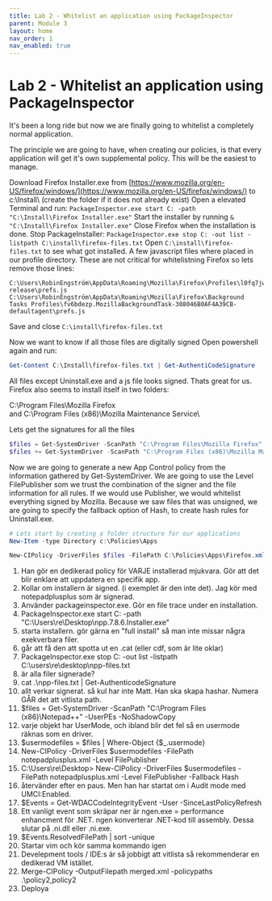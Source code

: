 ```yaml
---
title: Lab 2 - Whitelist an application using PackageInspector
parent: Module 3
layout: home
nav_order: 1
nav_enabled: true
---
```


# Lab 2 - Whitelist an application using PackageInspector

It's been a long ride but now we are finally going to whitelist a completely normal application.

The principle we are going to have, when creating our policies, is that every application will get it's own supplemental policy. This will be the easiest to manage.


Download Firefox Installer.exe from [https://www.mozilla.org/en-US/firefox/windows/](https://www.mozilla.org/en-US/firefox/windows/) to c:\Install\ (create the folder if it does not already exist)
Open a elevated Terminal and run: `PackageInspector.exe start C: -path "C:\Install\Firefox Installer.exe"`
Start the installer by running `& "C:\Install\Firefox Installer.exe"`
Close Firefox when the installation is done.
Stop PackageInstaller: `PackageInspector.exe stop C: -out list -listpath C:\install\firefox-files.txt`
Open `C:\install\firefox-files.txt` to see what got installed. A few javascript files where placed in our profile directory. These are not critical for whitelistning Firefox so lets remove those lines:

```
C:\Users\RobinEngström\AppData\Roaming\Mozilla\Firefox\Profiles\l0fq7jw3.default-release\prefs.js
C:\Users\RobinEngström\AppData\Roaming\Mozilla\Firefox\Background Tasks Profiles\fv6bdezp.MozillaBackgroundTask-308046B0AF4A39CB-defaultagent\prefs.js
```
Save and close `C:\install\firefox-files.txt`


Now we want to know if all those files are digitally signed
Open powershell again and run:
```powershell
Get-Content C:\Install\firefox-files.txt | Get-AuthentiCodeSignature
```
All files except Uninstall.exe and a js file looks signed. Thats great for us. Firefox also seems to install itself in two folders:

C:\Program Files\Mozilla Firefox\
and
C:\Program Files (x86)\Mozilla Maintenance Service\

Lets get the signatures for all the files

```powershell
$files = Get-SystemDriver -ScanPath "C:\Program Files\Mozilla Firefox" -UserPEs -NoShadowCopy
$files += Get-SystemDriver -ScanPath "C:\Program Files (x86)\Mozilla Maintenance Service\" -UserPEs -NoShadowCopy
```

Now we are going to generate a new App Control policy from the information gathered by Get-SystemDriver. We are going to use the Level FilePublisher som we trust the combination of the signer and the file information for all rules. If we would use Publisher, we would whitelist everything signed by Mozilla. Because we saw files that was unsigned, we are going to specify the fallback option of Hash, to create hash rules for Uninstall.exe.

```powershell
# Lets start by creating a folder structure for our applications
New-Item -type Directory c:\Policies\Apps

New-CIPolicy -DriverFiles $files -FilePath C:\Policies\Apps\Firefox.xml -Level FilePublisher -Fallback Hash
```


1. Han gör en dedikerad policy för VARJE installerad mjukvara. Gör att det blir enklare att uppdatera en specifik app. 
2. Kollar om installern är signed. (i exemplet är den inte det). Jag kör med notepadplusplus som är signerad.
3. Använder packageinspector.exe. Gör en file trace under en installation.
4. PackageInspector.exe start C: -path "C:\Users\re\Desktop\npp.7.8.6.Installer.exe"
5. starta installern. gör gärna en "full install" så man inte missar några exekverbara filer.
6. går att få den att spotta ut en .cat (eller cdf, som är lite oklar)
7. PackageInspector.exe stop C: -out list -listpath C:\users\re\desktop\npp-files.txt
8. är alla filer signerade?
9. cat .\npp-files.txt | Get-AuthenticodeSignature
10. allt verkar signerat. så kul har inte Matt. Han ska skapa hashar. Numera GÅR det att vitlista path.
11. $files = Get-SystemDriver -ScanPath "C:\Program Files (x86)\Notepad++\" -UserPEs -NoShadowCopy
12. varje objekt har UserMode, och ibland blir det fel så en usermode räknas som en driver.
13. $usermodefiles = $files | Where-Object {$_.usermode}
14. New-CIPolicy -DriverFiles $usermodefiles -FilePath notepadplusplus.xml -Level FilePublisher
15. C:\Users\re\Desktop> New-CIPolicy -DriverFiles $usermodefiles -FilePath notepadplusplus.xml -Level FilePublisher -Fallback Hash
16. återvänder efter en paus. Men han har startat om i Audit mode med UMCI:Enabled.
17. $Events = Get-WDACCodeIntegrityEvent -User -SinceLastPolicyRefresh
18. Ett vanligt event som skräpar ner är ngen.exe = performance enhancment för .NET. ngen konverterar .NET-kod till assembly. Dessa slutar på .ni.dll eller .ni.exe.
19. $Events.ResolvedFilePath | sort -unique
20. Startar vim och kör samma kommando igen
21. Develepment tools / IDE:s är så jobbigt att vitlista så rekommenderar en dedikerad VM istället.
22. Merge-CIPolicy -OutputFilepath merged.xml -policypaths .\policy2,policy2
23. Deploya